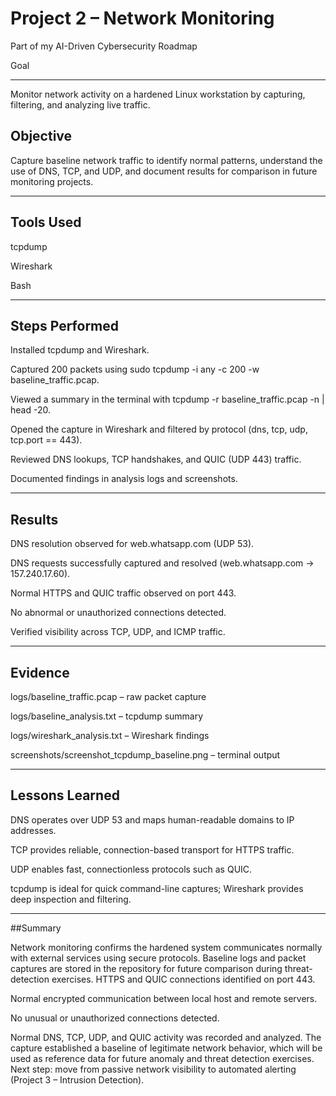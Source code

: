 # Project 2 – Network Monitoring

Part of my AI-Driven Cybersecurity Roadmap

Goal

---


Monitor network activity on a hardened Linux workstation by capturing, filtering, and analyzing live traffic.

## Objective

Capture baseline network traffic to identify normal patterns, understand the use of DNS, TCP, and UDP, and document results for comparison in future monitoring projects.

---


## Tools Used

tcpdump

Wireshark

Bash

---


## Steps Performed

Installed tcpdump and Wireshark.

Captured 200 packets using sudo tcpdump -i any -c 200 -w baseline_traffic.pcap.

Viewed a summary in the terminal with tcpdump -r baseline_traffic.pcap -n | head -20.

Opened the capture in Wireshark and filtered by protocol (dns, tcp, udp, tcp.port == 443).

Reviewed DNS lookups, TCP handshakes, and QUIC (UDP 443) traffic.

Documented findings in analysis logs and screenshots.

---


## Results

DNS resolution observed for web.whatsapp.com (UDP 53).

DNS requests successfully captured and resolved (web.whatsapp.com → 157.240.17.60).

Normal HTTPS and QUIC traffic observed on port 443.

No abnormal or unauthorized connections detected.

Verified visibility across TCP, UDP, and ICMP traffic.


---

## Evidence

logs/baseline_traffic.pcap – raw packet capture

logs/baseline_analysis.txt – tcpdump summary

logs/wireshark_analysis.txt – Wireshark findings

screenshots/screenshot_tcpdump_baseline.png – terminal output


---

## Lessons Learned

DNS operates over UDP 53 and maps human-readable domains to IP addresses.

TCP provides reliable, connection-based transport for HTTPS traffic.

UDP enables fast, connectionless protocols such as QUIC.

tcpdump is ideal for quick command-line captures; Wireshark provides deep inspection and filtering.

---


##Summary

Network monitoring confirms the hardened system communicates normally with external services using secure protocols.
Baseline logs and packet captures are stored in the repository for future comparison during threat-detection exercises.
HTTPS and QUIC connections identified on port 443.

Normal encrypted communication between local host and remote servers.

No unusual or unauthorized connections detected.

Normal DNS, TCP, UDP, and QUIC activity was recorded and analyzed.
The capture established a baseline of legitimate network behavior, which will be used as reference data for future anomaly and threat detection exercises.
Next step: move from passive network visibility to automated alerting (Project 3 – Intrusion Detection).

